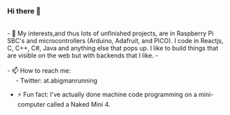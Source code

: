 ### Hi there 👋

<!--
**tardisgallifrey/tardisgallifrey** is a ✨ _special_ ✨ repository because its `README.md` (this file) appears on your GitHub profile.
-->

  
  
</br>
- 🔭 My interests,and thus lots of unfinished projects, are in Raspberry Pi SBC's and microcontrollers (Arduino, Adafruit, and PICO).  I code in Reactjs, C, C++, C#, Java and anything else that pops up.  I like to build things that are visible on the web but with backends that I like.
- </br>

</br>
- 📫 How to reach me:</br>
      &#160;&#160;&#160;&#160;&#160;- Twitter: at.abigmanrunning</br>
      
- ⚡ Fun fact: I've actually done machine code programming on a mini-computer called a Naked Mini 4.
